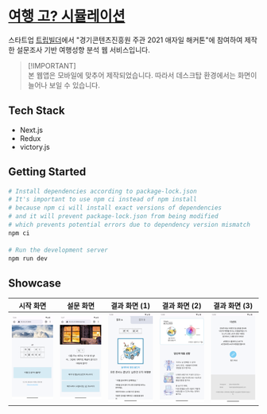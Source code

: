 # [여행 고? 시뮬레이션](https://hackathon-frontend-aa5d6jz8b-teamtripbuilder.vercel.app/)

스타트업 [트립빌더](http://www.tripbuilder.co.kr/)에서 "경기콘텐츠진흥원 주관 2021 애자일 해커톤"에 참여하여 제작한 설문조사 기반 여행성향 분석 웹 서비스입니다.

> [!IMPORTANT]\
> 본 웹앱은 모바일에 맞추어 제작되었습니다. 따라서 데스크탑 환경에서는 화면이 늘어나 보일 수 있습니다.

## Tech Stack

- Next.js
- Redux
- victory.js

## Getting Started

```bash
# Install dependencies according to package-lock.json
# It's important to use npm ci instead of npm install
# because npm ci will install exact versions of dependencies
# and it will prevent package-lock.json from being modified
# which prevents potential errors due to dependency version mismatch
npm ci

# Run the development server
npm run dev
```

## Showcase

시작 화면 | 설문 화면 | 결과 화면 (1) | 결과 화면 (2) | 결과 화면 (3)
:---: | :---: | :---: | :---: | :---:
![시작 화면](./examples/stti-start.png) | ![설문 화면](./examples/stti-first.png) | ![결과 화면 (1)](./examples/stti-second-1.png) | ![결과 화면 (2)](./examples/stti-second-2.png) | ![결과 화면 (3)](./examples/stti-second-3.png)

